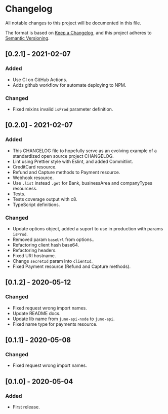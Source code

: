 # Changelog

All notable changes to this project will be documented in this file.

The format is based on [Keep a Changelog](https://keepachangelog.com/en/1.0.0/),
and this project adheres to [Semantic Versioning](https://semver.org/spec/v2.0.0.html).

## [0.2.1] - 2021-02-07

### Added

-   Use CI on GitHub Actions.
-   Adds github workflow for automate deploying to NPM.

### Changed

-   Fixed mixins invalid `isProd` parameter definition.

## [0.2.0] - 2021-02-07

### Added

-   This CHANGELOG file to hopefully serve as an evolving example of a standardized open source project CHANGELOG.
-   Lint using Prettier style with Eslint, and added Commitlint.
-   CreditCard resource.
-   Refund and Capture methods to Payment resource.
-   Webhook resource.
-   Use `.list` instead `.get` for Bank, businessArea and companyTypes resourcess.
-   Tests.
-   Tests coverage output with c8.
-   TypeScript definitions.

### Changed

-   Update options object, added a suport to use in production with params `isProd`.
-   Removed param `baseUrl` from options..
-   Refactoring client hash base64.
-   Refactoring headers.
-   Fixed URI hostname.
-   Change `secretId` param into `clientId`.
-   Fixed Payment resource (Refund and Capture methods).

## [0.1.2] - 2020-05-12

### Changed

-   Fixed request wrong import names.
-   Update README docs.
-   Update lib name from `juno-api-node` to `juno-api`.
-   Fixed name type for payments resource.

## [0.1.1] - 2020-05-08

### Changed

-   Fixed request wrong import names.

## [0.1.0] - 2020-05-04

### Added

-   First release.
